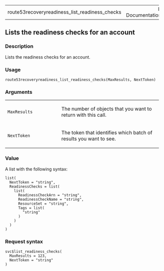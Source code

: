 <table style="width: 100%;">
<tbody>
<tr class="odd">
<td>route53recoveryreadiness_list_readiness_checks</td>
<td style="text-align: right;">R Documentation</td>
</tr>
</tbody>
</table>

## Lists the readiness checks for an account

### Description

Lists the readiness checks for an account.

### Usage

    route53recoveryreadiness_list_readiness_checks(MaxResults, NextToken)

### Arguments

<table>
<colgroup>
<col style="width: 35%" />
<col style="width: 65%" />
</colgroup>
<tbody>
<tr class="odd">
<td><code
id="route53recoveryreadiness_list_readiness_checks_:_MaxResults">MaxResults</code></td>
<td><p>The number of objects that you want to return with this
call.</p></td>
</tr>
<tr class="even">
<td><code
id="route53recoveryreadiness_list_readiness_checks_:_NextToken">NextToken</code></td>
<td><p>The token that identifies which batch of results you want to
see.</p></td>
</tr>
</tbody>
</table>

### Value

A list with the following syntax:

    list(
      NextToken = "string",
      ReadinessChecks = list(
        list(
          ReadinessCheckArn = "string",
          ReadinessCheckName = "string",
          ResourceSet = "string",
          Tags = list(
            "string"
          )
        )
      )
    )

### Request syntax

    svc$list_readiness_checks(
      MaxResults = 123,
      NextToken = "string"
    )
